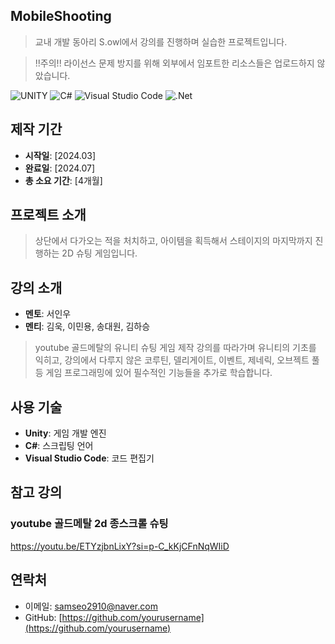 ## MobileShooting

> 교내 개발 동아리 S.owl에서 강의를 진행하며 실습한 프로젝트입니다.

> !!주의!! 라이선스 문제 방지를 위해 외부에서 임포트한 리소스들은 업로드하지 않았습니다.


![UNITY](https://img.shields.io/badge/UNITY-000000.svg?&style=for-the-badge&logo=unity&logoColor=white)
![C#](https://img.shields.io/badge/c%23-%23239120.svg?style=for-the-badge&logo=csharp&logoColor=white)
![Visual Studio Code](https://img.shields.io/badge/Visual%20Studio%20Code-007ACC.svg?&style=for-the-badge&logo=Visual%20Studio%20Code&logoColor=white)
![.Net](https://img.shields.io/badge/.NET-5C2D91?style=for-the-badge&logo=.net&logoColor=white)

## 제작 기간

- **시작일**: [2024.03] 
- **완료일**: [2024.07]  
- **총 소요 기간**: [4개월]

## 프로젝트 소개

>상단에서 다가오는 적을 처치하고, 아이템을 획득해서 스테이지의 마지막까지 진행하는 2D 슈팅 게임입니다.

## 강의 소개

- **멘토**: 서인우
- **멘티**: 김욱, 이민용, 송대원, 김하승

>youtube 골드메탈의 유니티 슈팅 게임 제작 강의를 따라가며 유니티의 기초를 익히고, 강의에서 다루지 않은 코루틴, 델리게이트, 이벤트, 제네릭, 오브젝트 풀 등 게임 프로그래밍에 있어 필수적인 기능들을 추가로 학습합니다.

## 사용 기술

- **Unity**: 게임 개발 엔진
- **C#**: 스크립팅 언어
- **Visual Studio Code**: 코드 편집기

## 참고 강의
### youtube 골드메탈 2d 종스크롤 슈팅
https://youtu.be/ETYzjbnLixY?si=p-C_kKjCFnNqWIiD
## 연락처

- 이메일: [samseo2910@naver.com](mailto:samseo2910@naver.com)
- GitHub: [https://github.com/yourusername](https://github.com/yourusername)

